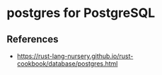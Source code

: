 # postgres for PostgreSQL

## References

- https://rust-lang-nursery.github.io/rust-cookbook/database/postgres.html
